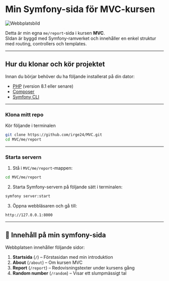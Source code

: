 # Min Symfony-sida för MVC-kursen

![Webbplatsbild](https://www.student.bth.se/~irge24/dbwebb-kurser/mvc/me/report/public/img/php.jpg)

Detta är min egna `me/report`-sida i kursen **MVC**.  
SIdan är byggd med Symfony-ramverket och innehåller en enkel struktur med routing, controllers och templates.

---

## Hur du klonar och kör projektet

Innan du börjar behöver du ha följande installerat på din dator:

- [PHP](https://www.php.net/) (version 8.1 eller senare)
- [Composer](https://getcomposer.org/)
- [Symfony CLI](https://symfony.com/download)

---

### Klona mitt repo

Kör följande i terminalen

```bash
git clone https://github.com/irge24/MVC.git
cd MVC/me/report
```

---

### Starta servern

1. Stå i `MVC/me/report`-mappen:

```bash
cd MVC/me/report
```

2. Starta Symfony-servern på följande sätt i terminalen:

```bash
symfony server:start
```

3. Öppna webbläsaren och gå till:

```
http://127.0.0.1:8000
```

---

## 📄 Innehåll på min symfony-sida

Webbplatsen innehåller följande sidor:

1. **Startsida** (`/`) – Förstasidan med min introduktion
2. **About** (`/about`) – Om kursen MVC
3. **Report** (`/report`) – Redovisningstexter under kursens gång
4. **Random number** (`/random`) – Visar ett slumpmässigt tal
